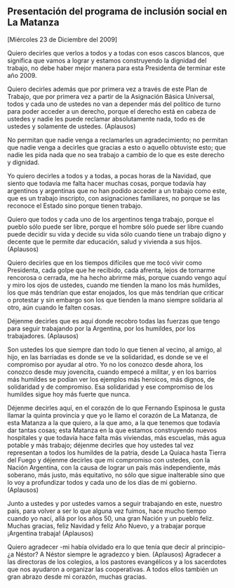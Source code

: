 Presentación del programa de inclusión social en La Matanza
-----------------------------------------------------------

[Miércoles 23 de Diciembre del 2009]

Quiero decirles que verlos a todos y a todas con esos cascos blancos,
que significa que vamos a lograr y estamos construyendo la dignidad del
trabajo, no debe haber mejor manera para esta Presidenta de terminar
este año 2009.

Quiero decirles además que por primera vez a través de este Plan de
Trabajo, que por primera vez a partir de la Asignación Básica Universal,
todos y cada uno de ustedes no van a depender más del político de turno
para poder acceder a un derecho, porque el derecho está en cabeza de
ustedes y nadie les puede reclamar absolutamente nada, todo es de
ustedes y solamente de ustedes. (Aplausos)

No permitan que nadie venga a reclamarles un agradecimiento; no permitan
que nadie venga a decirles que gracias a esto o aquello obtuviste esto;
que nadie les pida nada que no sea trabajo a cambio de lo que es este
derecho y dignidad.

Yo quiero decirles a todos y a todas, a pocas horas de la Navidad, que
siento que todavía me falta hacer muchas cosas, porque todavía hay
argentinos y argentinas que no han podido acceder a un trabajo como
este, que es un trabajo inscripto, con asignaciones familiares, no
porque se las reconoce el Estado sino porque tienen trabajo.

Quiero que todos y cada uno de los argentinos tenga trabajo, porque el
pueblo sólo puede ser libre, porque el hombre sólo puede ser libre
cuando puede decidir su vida y decide su vida sólo cuando tiene un
trabajo digno y decente que le permite dar educación, salud y vivienda a
sus hijos. (Aplausos)

Quiero decirles que en los tiempos difíciles que me tocó vivir como
Presidenta, cada golpe que he recibido, cada afrenta, lejos de tornarme
rencorosa o cerrada, me ha hecho abrirme más, porque cuando vengo aquí y
miro los ojos de ustedes, cuando me tienden la mano los más humildes,
los que más tendrían que estar enojados, los que más tendrían que
criticar o protestar y sin embargo son los que tienden la mano siempre
solidaria al otro, aún cuando le falten cosas.

Déjenme decirles que es aquí donde recobro todas las fuerzas que tengo
para seguir trabajando por la Argentina, por los humildes, por los
trabajadores. (Aplausos)

Son ustedes los que siempre dan todo lo que tienen al vecino, al amigo,
al hijo, en las barriadas es donde se ve la solidaridad, es donde se ve
el compromiso por ayudar al otro. Yo no los conozco desde ahora, los
conozco desde muy jovencita, cuando empecé a militar, y en los barrios
más humildes se podían ver los ejemplos más heroicos, más dignos, de
solidaridad y de compromiso. Esa solidaridad y ese compromiso de los
humildes sigue hoy más fuerte que nunca.

Déjenme decirles aquí, en el corazón de lo que Fernando Espinosa le
gusta llamar la quinta provincia y que yo le llamo el corazón de La
Matanza, de esta Matanza a la que quiero, a la que amo, a la que tenemos
que todavía dar tantas cosas; esta Matanza en la que estamos
construyendo nuevos hospitales y que todavía hace falta más viviendas,
más escuelas, más agua potable y más trabajo; déjenme decirles que hoy
ustedes tal vez representan a todos los humildes de la patria, desde La
Quiaca hasta Tierra del Fuego y déjenme decirles que mi compromiso con
ustedes, con la Nación Argentina, con la causa de lograr un país más
independiente, más soberano, más justo, más equitativo, no sólo que
sigue inalterable sino que lo voy a profundizar todos y cada uno de los
días de mi gobierno. (Aplausos)

Junto a ustedes y por ustedes vamos a seguir trabajando en este, nuestro
país, para volver a ser lo que alguna vez fuimos, hace mucho tiempo
cuando yo nací, allá por los años 50, una gran Nación y un pueblo feliz.
Muchas gracias, feliz Navidad y feliz Año Nuevo, y a trabajar porque
¡Argentina trabaja! (Aplausos)

Quiero agradecer -mi había olvidado era lo que tenía que decir al
principio- ¿a Néstor? A Néstor siempre le agradezco y bien. (Aplausos)
Agradecer a las directoras de los colegios, a los pastores evangélicos y
a los sacerdotes que nos ayudaron a organizar las cooperativas. A todos
ellos también un gran abrazo desde mi corazón, muchas gracias.

 

 
